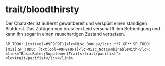 # trait/bloodthirsty

Der Charakter ist äußerst gewaltbereit und verspürt einen ständigen Blutdurst. Das Zufügen von brutalem Leid verschafft ihm Befriedigung und kann ihn sogar in einen rauschartigen Zustand versetzen.

`SP_TODO: [txt(col=#9F9F9F)]<lc>Misc_Bonus</lc>: **7 GP**`
`SP_TODO: [mis]`
`SP_TODO: [txt(col=#9F9F9F)]<lc>Misc_NotCombinableWith</lc>: <link="BasicRules;SupplementTraits;trait/pacifist"><lc>trait/pacifist</lc></link>`